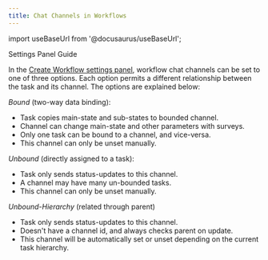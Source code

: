 ```yaml
---
title: Chat Channels in Workflows
---
```


import useBaseUrl from '@docusaurus/useBaseUrl'; 

<span className="hero__subtitle">Settings Panel Guide</span>

In the [Create Workflow settings panel](/docs/documentation/admin/workflows/settings_panels/workflow_create_edit#general-information), workflow chat channels can be set to one of three options. Each option permits a different relationship between the task and its channel. The options are explained below:

*Bound* (two-way data binding):
- Task copies main-state and sub-states to bounded channel.
- Channel can change main-state and other parameters with surveys.
- Only one task can be bound to a channel, and vice-versa.
- This channel can only be unset manually.

*Unbound* (directly assigned to a task):
- Task only sends status-updates to this channel.
- A channel may have many un-bounded tasks.
- This channel can only be unset manually.

*Unbound-Hierarchy* (related through parent)
- Task only sends status-updates to this channel.
- Doesn't have a channel id, and always checks parent on update.
- This channel will be automatically set or unset depending on the current task hierarchy.